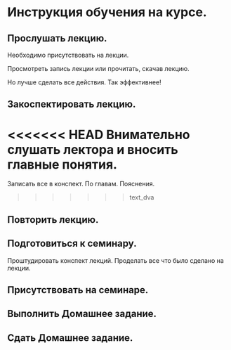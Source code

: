 # Инструкция обучения на курсе.

## Прослушать лекцию.

Необходимо присутствовать на лекции.

Просмотреть запись лекции или прочитать, скачав лекцию.

Но лучше сделать все действия. Так эффективнее!

## Закоспектировать лекцию.

<<<<<<< HEAD
Внимательно слушать лектора и вносить главные понятия.
=======
Записать все в конспект.
По главам.
Пояснения.
>>>>>>> text_dva

## Повторить лекцию.

## Подготовиться к семинару.

Проштудировать конспект лекций.
Проделать все что было сделано на лекции.

## Присутствовать на семинаре.

## Выполнить Домашнее задание.

## Сдать Домашнее задание.
